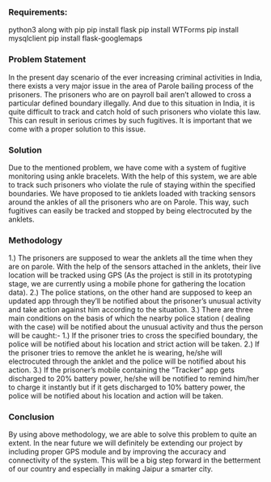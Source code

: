 ### Requirements:
python3 along with pip
pip install flask
pip install WTForms
pip install mysqlclient
pip install flask-googlemaps

### Problem Statement
In the present day scenario of the ever increasing criminal activities in India, there exists a very major issue in the area of Parole bailing process of the prisoners. The prisoners who are on payroll bail aren’t allowed to cross a particular defined boundary illegally. And due to this situation in India, it is quite difficult to track and catch hold of such prisoners who violate this law. This can result in serious crimes by such fugitives. It is important that we come with a proper solution to this issue.
### Solution
Due to the mentioned problem, we have come with a system of fugitive monitoring using ankle bracelets. With the help of this system, we are able to track such prisoners who violate the rule of staying within the specified boundaries. We have proposed to tie anklets loaded with tracking sensors around the ankles of all the prisoners who are on Parole. This way, such fugitives can easily be tracked and stopped by being electrocuted by the anklets.

### Methodology
1.) The prisoners are supposed to wear the anklets all the time when they are on parole. With the help of the sensors attached in the anklets, their live location will be tracked using GPS (As the project is still in its prototyping stage, we are currently using a mobile phone for gathering the location data).
2.) The police stations, on the other hand are supposed to keep an updated app through they’ll be notified about the prisoner’s unusual activity and take action against him according to the situation.
3.) There are three main conditions on the basis of which the nearby police station ( dealing with the case) will be notified about the unusual activity and thus the person will be caught:-
1.) If the prisoner tries to cross the specified boundary, the police will be notified about his location and strict action will be taken.
2.) If the prisoner tries to remove the anklet he is wearing, he/she will electrocuted through the anklet and the police will be notified about his action.
3.) If the prisoner’s mobile containing the “Tracker” app gets discharged to 20% battery power, he/she will be notified to remind him/her to charge it instantly but if it gets discharged to 10% battery power, the police will be notified about his location and action will be taken.

### Conclusion
By using above methodology, we are able to solve this problem to quite an extent. In the near future we will definitely be extending our project by including proper GPS module and by improving the accuracy and connectivity of the system. This will be a big step forward in the betterment of our country and especially in making Jaipur a smarter city.
